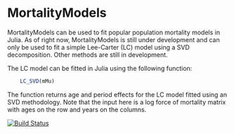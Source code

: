 # MortalityModels
MortalityModels can be used to fit popular population mortality models in Julia. As of right now, MortalityModels is still under development and can only be used to fit a simple Lee-Carter (LC) model using a SVD decomposition. Other methods are still in development.

The LC model can be fitted in Julia using the following function:
``` julia
    LC_SVD(mMu)
```
The function returns age and period effects for the LC model fitted using an SVD methodology. Note that the input here is a log force of mortality matrix with ages on the row and years on the columns.


[![Build Status](https://github.com/sveekelen/JuMoMo.jl/actions/workflows/CI.yml/badge.svg?branch=master)](https://github.com/sveekelen/JuMoMo.jl/actions/workflows/CI.yml?query=branch%3Amaster)
